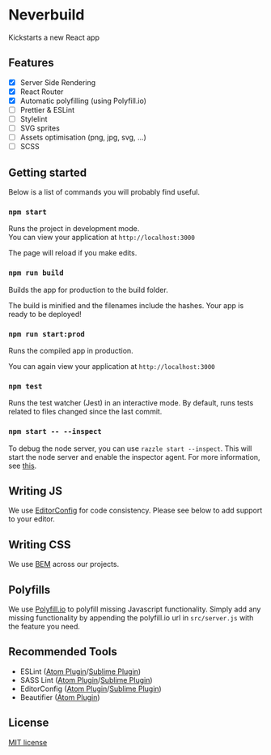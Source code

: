 # Neverbuild

Kickstarts a new React app

## Features

- [x] Server Side Rendering
- [x] React Router
- [x] Automatic polyfilling (using Polyfill.io)
- [ ] Prettier & ESLint
- [ ] Stylelint
- [ ] SVG sprites
- [ ] Assets optimisation (png, jpg, svg, ...)
- [ ] SCSS

## Getting started

Below is a list of commands you will probably find useful.

### `npm start`

Runs the project in development mode.   
You can view your application at `http://localhost:3000`

The page will reload if you make edits.

### `npm run build`

Builds the app for production to the build folder.      

The build is minified and the filenames include the hashes.
Your app is ready to be deployed!

### `npm run start:prod`

Runs the compiled app in production.

You can again view your application at `http://localhost:3000`

### `npm test`

Runs the test watcher (Jest) in an interactive mode.
By default, runs tests related to files changed since the last commit.

### `npm start -- --inspect`

To debug the node server, you can use `razzle start --inspect`. This will start the node server and enable the inspector agent. For more information, see [this](https://nodejs.org/en/docs/inspector/).

## Writing JS

We use [EditorConfig](http://editorconfig.org/) for code consistency. Please see below to add support to your editor.

## Writing CSS

We use [BEM](https://en.bem.info/) across our projects.

## Polyfills

We use [Polyfill.io](https://polyfill.io/v2/docs/) to polyfill missing Javascript functionality. Simply add any missing functionality by appending the polyfill.io url in `src/server.js` with the feature you need.

## Recommended Tools

- ESLint ([Atom Plugin](https://atom.io/packages/linter-eslint)/[Sublime Plugin](https://github.com/roadhump/SublimeLinter-eslint))
- SASS Lint ([Atom Plugin](https://atom.io/packages/linter-sass-lint)/[Sublime Plugin](https://github.com/skovhus/SublimeLinter-contrib-sass-lint))
- EditorConfig ([Atom Plugin](https://atom.io/packages/editorconfig)/[Sublime Plugin](https://github.com/sindresorhus/editorconfig-sublime))
- Beautifier ([Atom Plugin](https://atom.io/packages/atom-beautify))

## License

[MIT license](http://opensource.org/licenses/MIT)
